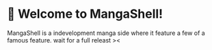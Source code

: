 # 🚀 Welcome to MangaShell!

MangaShell is a indevelopment manga side where it feature a few of a famous feature. wait for a full releast ><
